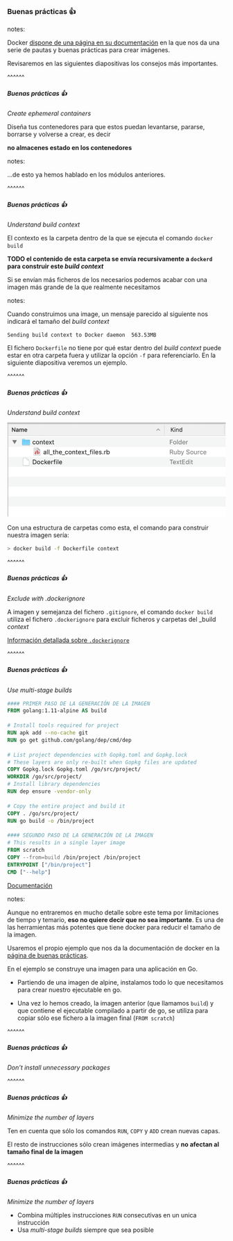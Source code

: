 ### Buenas prácticas 👍

notes:

Docker [dispone de una página en su documentación](https://docs.docker.com/develop/develop-images/dockerfile_best-practices/) 
en la que nos da una serie de pautas y buenas prácticas para crear imágenes.

Revisaremos en las siguientes diapositivas los consejos más importantes.

^^^^^^

##### Buenas prácticas 👍 

_Create ephemeral containers_

Diseña tus contenedores para que estos puedan levantarse, pararse, borrarse
y volverse a crear, es decir

 **no almacenes estado en los contenedores**

notes:

...de esto ya hemos hablado en los módulos anteriores.

^^^^^^

##### Buenas prácticas 👍 

_Understand build context_

El contexto es la carpeta dentro de la que se ejecuta el comando `docker build`

**TODO el contenido de esta carpeta se envía recursivamente a `dockerd` para construir
este _build context_**

Si se envían más ficheros de los necesarios podemos acabar con una imagen más grande
de la que realmente necesitamos


notes:

Cuando construimos una image, un mensaje parecido al siguiente nos indicará
el tamaño del _build context_

```
Sending build context to Docker daemon  563.53MB
```

El fichero `Dockerfile` no tiene por qué estar dentro del _build context_
puede estar en otra carpeta fuera y utilizar la opción `-f` para referenciarlo. En
la siguiente diapositiva veremos un ejemplo.

^^^^^^

##### Buenas prácticas 👍 

_Understand build context_

![Ejemplo de contexto](../../images/context-example.png)

Con una estructura de carpetas como esta, el comando para construir nuestra imagen
sería:

```bash
> docker build -f Dockerfile context
```

^^^^^^

##### Buenas prácticas 👍 

_Exclude with .dockerignore_

A imagen y semejanza del fichero `.gitignore`, el comando `docker build` utiliza
el fichero `.dockerignore` para excluir ficheros y carpetas del _build _context_

[Información detallada sobre `.dockerignore`](https://docs.docker.com/engine/reference/builder/#dockerignore-file)

^^^^^^
##### Buenas prácticas 👍 

_Use multi-stage builds_

```Dockerfile
#### PRIMER PASO DE LA GENERACIÓN DE LA IMAGEN
FROM golang:1.11-alpine AS build

# Install tools required for project
RUN apk add --no-cache git
RUN go get github.com/golang/dep/cmd/dep

# List project dependencies with Gopkg.toml and Gopkg.lock
# These layers are only re-built when Gopkg files are updated
COPY Gopkg.lock Gopkg.toml /go/src/project/
WORKDIR /go/src/project/
# Install library dependencies
RUN dep ensure -vendor-only

# Copy the entire project and build it
COPY . /go/src/project/
RUN go build -o /bin/project

#### SEGUNDO PASO DE LA GENERACIÓN DE LA IMAGEN
# This results in a single layer image
FROM scratch
COPY --from=build /bin/project /bin/project
ENTRYPOINT ["/bin/project"]
CMD ["--help"]
```

[Documentación](https://docs.docker.com/develop/develop-images/multistage-build/)

notes:

Aunque no entraremos en mucho detalle sobre este tema por limitaciones de tiempo
y temario, **eso no quiere decir
que no sea importante**. Es una de las herramientas más potentes que tiene 
docker para reducir el tamaño de la imagen.

Usaremos el propio ejemplo que nos da la documentación de docker en la [página de
buenas prácticas](https://docs.docker.com/develop/develop-images/dockerfile_best-practices/#use-multi-stage-builds).

En el ejemplo se construye una imagen para una aplicación en Go.

* Partiendo de una imagen de alpine, instalamos todo lo que necesitamos para
  crear nuestro ejecutable en go.

* Una vez lo hemos creado, la imagen anterior (que llamamos `build`) y que contiene
  el ejecutable compilado a partir de go, se utiliza para copiar sólo ese 
  fichero a la imagen final (`FROM scratch`)


^^^^^^

##### Buenas prácticas 👍 

_Don’t install unnecessary packages_

^^^^^^

##### Buenas prácticas 👍 

_Minimize the number of layers_

Ten en cuenta que sólo los comandos `RUN`, `COPY` y `ADD` crean nuevas capas.

El resto de instrucciones sólo crean imágenes intermedias y **no afectan
al tamaño final de la imagen**

^^^^^^

##### Buenas prácticas 👍 

_Minimize the number of layers_

* Combina múltiples instrucciones `RUN` consecutivas en un unica instrucción
* Usa _multi-stage builds_ siempre que sea posible

